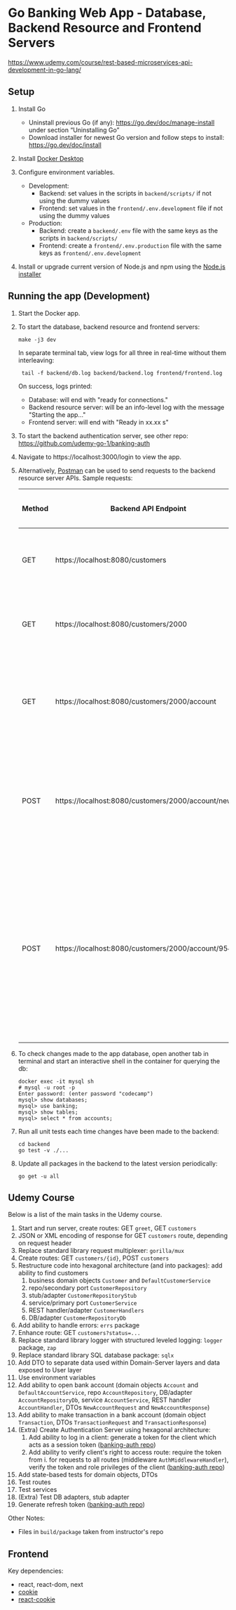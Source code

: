 # Go Banking Web App - Database, Backend Resource and Frontend Servers
https://www.udemy.com/course/rest-based-microservices-api-development-in-go-lang/

## Setup
1. Install Go
   * Uninstall previous Go (if any): https://go.dev/doc/manage-install under section “Uninstalling Go” 
   * Download installer for newest Go version and follow steps to install: https://go.dev/doc/install

2. Install [Docker Desktop](https://www.docker.com/products/docker-desktop/)

3. Configure environment variables.
   * Development:
     * Backend: set values in the scripts in `backend/scripts/` if not using the dummy values
     * Frontend: set values in the `frontend/.env.development` file if not using the dummy values
   * Production: 
     * Backend: create a `backend/.env` file with the same keys as the scripts in `backend/scripts/`
     * Frontend: create a `frontend/.env.production` file with the same keys as `frontend/.env.development`

4. Install or upgrade current version of Node.js and npm using the [Node.js installer](https://nodejs.org/en/download)

## Running the app (Development)
1. Start the Docker app.

2. To start the database, backend resource and frontend servers:
   ```
   make -j3 dev
   ```
   In separate terminal tab, view logs for all three in real-time without them interleaving:
   ```
    tail -f backend/db.log backend/backend.log frontend/frontend.log
   ```
   On success, logs printed:
   * Database: will end with "ready for connections."
   * Backend resource server: will be an info-level log with the message "Starting the app..."
   * Frontend server: will end with "Ready in xx.xx s"

3. To start the backend authentication server, see other repo: https://github.com/udemy-go-1/banking-auth

4. Navigate to https://localhost:3000/login to view the app.

5. Alternatively, [Postman](https://www.postman.com/) can be used to send requests to the backend resource server APIs. Sample requests:

    | Method | Backend API Endpoint                                | Authorization Header (Bearer Token)      | Body                                                    | Result                                                                                                                                                             |
    |--------|-----------------------------------------------------|------------------------------------------|---------------------------------------------------------|--------------------------------------------------------------------------------------------------------------------------------------------------------------------|
    | GET    | https://localhost:8080/customers                    | (access token received after logging in) |                                                         | Will display details of customers with id 2000 to 2005                                                                                                             |
    | GET    | https://localhost:8080/customers/2000               | (access token received after logging in) |                                                         | Will display details of the customer with id 2000                                                                                                                  |
    | GET    | https://localhost:8080/customers/2000/account       | (access token received after logging in) |                                                         | Will display details of bank accounts belonging to customer with id 2000                                                                                           |
    | POST   | https://localhost:8080/customers/2000/account/new   | (access token received after logging in) | {"account_type": "saving", <br/>"amount": 7000}         | Will open a new bank account containing $7000 for the customer with id 2000, then display the new bank account id                                                  |
    | POST   | https://localhost:8080/customers/2000/account/95470 | (access token received after logging in) | {"transaction_type": "withdrawal", <br/>"amount": 1000} | Will make a withdrawal of $1000 for the customer with id 2000 for the account with id 95470, then display the updated account balance and completed transaction id |

6. To check changes made to the app database, open another tab in terminal and start an interactive shell in 
the container for querying the db:
   ```
   docker exec -it mysql sh
   # mysql -u root -p
   Enter password: (enter password "codecamp")
   mysql> show databases;
   mysql> use banking;
   mysql> show tables;
   mysql> select * from accounts;
   ```

7. Run all unit tests each time changes have been made to the backend:
   ```
   cd backend
   go test -v ./...
   ```
   
8. Update all packages in the backend to the latest version periodically:
   ```
   go get -u all
   ```

## Udemy Course
Below is a list of the main tasks in the Udemy course. 
1. Start and run server, create routes: GET `greet`, GET `customers`
2. JSON or XML encoding of response for GET `customers` route, depending on request header
3. Replace standard library request multiplexer: `gorilla/mux`
4. Create routes: GET `customers/{id}`,  POST `customers`
5. Restructure code into hexagonal architecture (and into packages): add ability to find customers
   1. business domain objects `Customer` and `DefaultCustomerService`
   2. repo/secondary port `CustomerRepository`
   3. stub/adapter `CustomerRepositoryStub`
   4. service/primary port `CustomerService`
   5. REST handler/adapter `CustomerHandlers`
   6. DB/adapter `CustomerRepositoryDb`
6. Add ability to handle errors: `errs` package
7. Enhance route: GET `customers?status=...`
8. Replace standard library logger with structured leveled logging: `logger` package, `zap`
9. Replace standard library SQL database package: `sqlx`
10. Add DTO to separate data used within Domain-Server layers and data exposed to User layer
11. Use environment variables
12. Add ability to open bank account (domain objects `Account` and `DefaultAccountService`, 
repo `AccountRepository`, DB/adapter `AccountRepositoryDb`, service `AccountService`, 
REST handler `AccountHandler`, DTOs `NewAccountRequest` and `NewAccountResponse`)
13. Add ability to make transaction in a bank account (domain object `Transaction`, 
DTOs `TransactionRequest` and `TransactionResponse`)
14. (Extra) Create Authentication Server using hexagonal architecture:
    1. Add ability to log in a client: generate a token for the client which acts as a session token 
    ([banking-auth repo](https://github.com/udemy-go-1/banking-auth))
    2. Add ability to verify client's right to access route: require the token from i. for requests to all routes 
    (middleware `AuthMiddlewareHandler`), verify the token and role privileges of the client 
    ([banking-auth repo](https://github.com/udemy-go-1/banking-auth))
15. Add state-based tests for domain objects, DTOs
16. Test routes
17. Test services
18. (Extra) Test DB adapters, stub adapter
19. Generate refresh token ([banking-auth repo](https://github.com/udemy-go-1/banking-auth))

Other Notes:
* Files in `build/package` taken from instructor's repo


## Frontend
Key dependencies:
* react, react-dom, next
* [cookie](https://www.npmjs.com/package/cookie?activeTab=readme)
* [react-cookie](https://www.npmjs.com/package/react-cookie?activeTab=readme)
